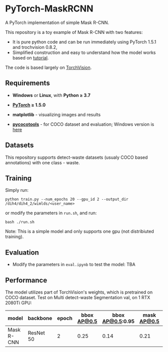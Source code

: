 # PyTorch-MaskRCNN

A PyTorch implementation of simple Mask R-CNN.

This repository is a toy example of Mask R-CNN with two features:
- It is pure python code and can be run immediately using PyTorch 1.5.1 and trochvision 0.8.2,
- Simplified construction and easy to understand how the model works based on [tutorial](https://pytorch.org/tutorials/intermediate/torchvision_tutorial.html).

The code is based largely on [TorchVision](https://github.com/pytorch/vision).

## Requirements

- **Windows** or **Linux**, with **Python ≥ 3.7**

- **[PyTorch](https://pytorch.org/) ≥ 1.5.0**

- **matplotlib** - visualizing images and results

- **[pycocotools](https://github.com/cocodataset/cocoapi)** - for COCO dataset and evaluation; Windows version is [here](https://github.com/philferriere/cocoapi)

## Datasets

This repository supports detect-waste datasets (usualy COCO based annotations) with one class - waste.

## Training

Simply run:

```
python train.py --num_epochs 20 --gpu_id 2 --output_dir /dih4/dih4_2/wimlds/<user_name>
```
or modify the parameters in ```run.sh```, and run:

```
bash ./run.sh
```

Note: This is a simple model and only supports one gpu (not distribiuted training).

## Evaluation

- Modify the parameters in ```eval.ipynb``` to test the model: TBA

## Performance

The model utilizes part of TorchVision's weights, which is pretrained on COCO dataset.
Test on Multi detect-waste Segmentation val, on 1 RTX 2080Ti GPU:

|     model  | backbone  | epoch | bbox AP@0.5 | bbox AP@0.5:0.95 | mask AP@0.5 | mask AP@0.5:0.95 |
| ---------- | --------- | ----- | ----------- | ---------------- | ----------- | ---------------- |
| Mask R-CNN | ResNet 50 |    2  |  0.25       |       0.14       |    0.21     |      0.12        |
